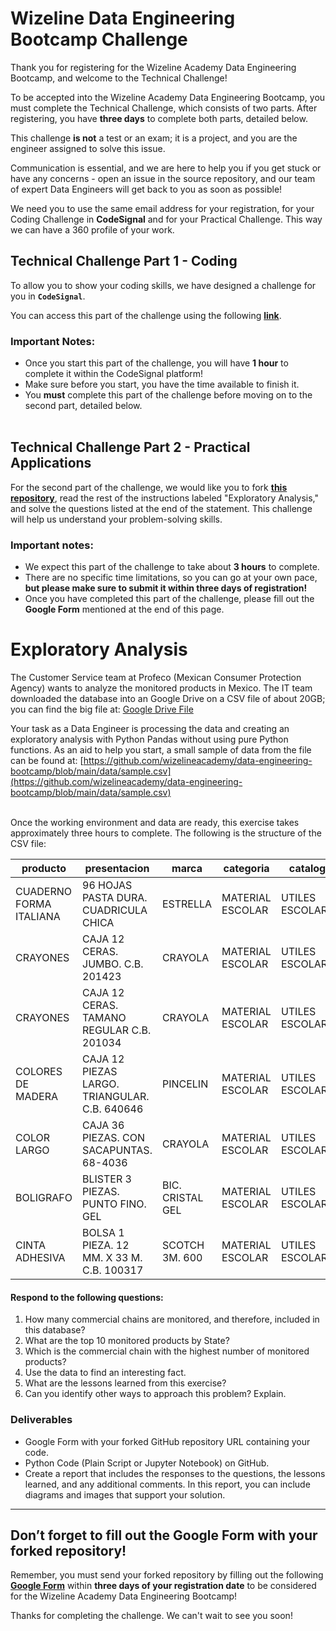 # Wizeline Data Engineering Bootcamp Challenge

Thank you for registering for the Wizeline Academy Data Engineering Bootcamp, and welcome to the Technical Challenge!

To be accepted into the Wizeline Academy Data Engineering Bootcamp, you must complete the Technical Challenge, which consists of two parts. After registering, you have **three days** to complete both parts, detailed below.

This challenge **is not** a test or an exam; it is a project, and you are the engineer assigned to solve this issue.

Communication is essential, and we are here to help you if you get stuck or have any concerns - open an issue in the source repository, and our team of expert Data Engineers will get back to you as soon as possible!

We need you to use the same email address for your registration, for your Coding Challenge in **CodeSignal** and for your Practical Challenge. This way we can have a 360 profile of your work.
<br />

## Technical Challenge Part 1 - Coding

To allow you to show your coding skills, we have designed a challenge for you in **`CodeSignal`**.

You can access this part of the challenge using the following **[link](https://app.codesignal.com/public-test/M4aKscdKFjuzgzPTA/ZnpLfepFRD22eh)**.

### Important Notes:

- Once you start this part of the challenge, you will have **1 hour** to complete it within the CodeSignal platform!
- Make sure before you start, you have the time available to finish it.
- You **must** complete this part of the challenge before moving on to the second part, detailed below.
  <br />
  <br />

## Technical Challenge Part 2 - Practical Applications

For the second part of the challenge, we would like you to fork **[this repository](https://github.com/wizelineacademy/data-engineering-bootcamp)**, read the rest of the instructions labeled "Exploratory Analysis," and solve the questions listed at the end of the statement.
This challenge will help us understand your problem-solving skills.

### Important notes:

- We expect this part of the challenge to take about **3 hours** to complete.
- There are no specific time limitations, so you can go at your own pace, **but please make sure to submit it within three days of registration!**
- Once you have completed this part of the challenge, please fill out the **Google Form** mentioned at the end of this page.

# Exploratory Analysis

The Customer Service team at Profeco (Mexican Consumer Protection Agency) wants to analyze the monitored products in Mexico. The IT team downloaded the database into an Google Drive on a CSV file of about 20GB; you can find the big file at: [Google Drive File](https://drive.google.com/file/d/1crFR4yrS_6DV3_Fh-HrhANJg1-qlyE-O/view?usp=sharing)

Your task as a Data Engineer is processing the data and creating an exploratory analysis with Python Pandas without using pure Python functions. As an aid to help you start, a small sample of data from the file can be found at: [https://github.com/wizelineacademy/data-engineering-bootcamp/blob/main/data/sample.csv](https://github.com/wizelineacademy/data-engineering-bootcamp/blob/main/data/sample.csv)

<br>
Once the working environment and data are ready, this exercise takes approximately three hours to complete.
The following is the structure of the CSV file:


| producto                | presentacion                                  | marca            | categoria        | catalogo         | precio | fechaRegistro      | cadenaComercial    | giro       | nombreComercial                         | direccion                             | estado           | municipio | latitud  | longitud   |
| ------------------------- | ----------------------------------------------- | ------------------ | ------------------ | ------------------ | -------- | -------------------- | -------------------- | ------------ | ----------------------------------------- | --------------------------------------- | ------------------ | ----------- | ---------- | ------------ |
| CUADERNO FORMA ITALIANA | 96 HOJAS PASTA DURA. CUADRICULA CHICA         | ESTRELLA         | MATERIAL ESCOLAR | UTILES ESCOLARES | 25.9   | 2011-05-18 0:00:00 | ABASTECEDORA LUMEN | PAPELERIAS | ABASTECEDORA LUMEN SUCURSAL VILLA COAPA | CANNES No. 6 ESQ. CANAL DE MIRAMONTES | DISTRITO FEDERAL | TLALPAN   | 19.29699 | -99.125417 |
| CRAYONES                | CAJA 12 CERAS. JUMBO. C.B. 201423             | CRAYOLA          | MATERIAL ESCOLAR | UTILES ESCOLARES | 27.5   | 2011-05-18 0:00:00 | ABASTECEDORA LUMEN | PAPELERIAS | ABASTECEDORA LUMEN SUCURSAL VILLA COAPA | CANNES No. 6 ESQ. CANAL DE MIRAMONTES | DISTRITO FEDERAL | TLALPAN   | 19.29699 | -99.125417 |
| CRAYONES                | CAJA 12 CERAS. TAMANO REGULAR C.B. 201034     | CRAYOLA          | MATERIAL ESCOLAR | UTILES ESCOLARES | 13.9   | 2011-05-18 0:00:00 | ABASTECEDORA LUMEN | PAPELERIAS | ABASTECEDORA LUMEN SUCURSAL VILLA COAPA | CANNES No. 6 ESQ. CANAL DE MIRAMONTES | DISTRITO FEDERAL | TLALPAN   | 19.29699 | -99.125417 |
| COLORES DE MADERA       | CAJA 12 PIEZAS LARGO. TRIANGULAR. C.B. 640646 | PINCELIN         | MATERIAL ESCOLAR | UTILES ESCOLARES | 46.9   | 2011-05-18 0:00:00 | ABASTECEDORA LUMEN | PAPELERIAS | ABASTECEDORA LUMEN SUCURSAL VILLA COAPA | CANNES No. 6 ESQ. CANAL DE MIRAMONTES | DISTRITO FEDERAL | TLALPAN   | 19.29699 | -99.125417 |
| COLOR LARGO             | CAJA 36 PIEZAS. CON SACAPUNTAS. 68-4036       | CRAYOLA          | MATERIAL ESCOLAR | UTILES ESCOLARES | 115    | 2011-05-18 0:00:00 | ABASTECEDORA LUMEN | PAPELERIAS | ABASTECEDORA LUMEN SUCURSAL VILLA COAPA | CANNES No. 6 ESQ. CANAL DE MIRAMONTES | DISTRITO FEDERAL | TLALPAN   | 19.29699 | -99.125417 |
| BOLIGRAFO               | BLISTER 3 PIEZAS. PUNTO FINO. GEL             | BIC. CRISTAL GEL | MATERIAL ESCOLAR | UTILES ESCOLARES | 32.5   | 2011-05-18 0:00:00 | ABASTECEDORA LUMEN | PAPELERIAS | ABASTECEDORA LUMEN SUCURSAL VILLA COAPA | CANNES No. 6 ESQ. CANAL DE MIRAMONTES | DISTRITO FEDERAL | TLALPAN   | 19.29699 | -99.125417 |
| CINTA ADHESIVA          | BOLSA 1 PIEZA. 12 MM. X 33 M. C.B. 100317     | SCOTCH 3M. 600   | MATERIAL ESCOLAR | UTILES ESCOLARES | 9      | 2011-05-18 0:00:00 | ABASTECEDORA LUMEN | PAPELERIAS | ABASTECEDORA LUMEN SUCURSAL VILLA COAPA | CANNES No. 6 ESQ. CANAL DE MIRAMONTES | DISTRITO FEDERAL | TLALPAN   | 19.29699 | -99.125417 |

#### **Respond to the following questions:**

1. How many commercial chains are monitored, and therefore, included in this database?
2. What are the top 10 monitored products by State?
3. Which is the commercial chain with the highest number of monitored products?
4. Use the data to find an interesting fact.
5. What are the lessons learned from this exercise?
6. Can you identify other ways to approach this problem? Explain.

### Deliverables

* Google Form with your forked GitHub repository URL containing your code.
* Python Code (Plain Script or Jupyter Notebook) on GitHub.
* Create a report that includes the responses to the questions, the lessons learned, and any additional comments. In this report, you can include diagrams and images that support your solution.

---

## Don’t forget to fill out the Google Form with your forked repository!

Remember, you must send your forked repository by filling out the following **[Google Form](https://forms.gle/BVWLqYnoFj8CRF3v8)** within **three days of your registration date** to be considered for the Wizeline Academy Data Engineering Bootcamp!

Thanks for completing the challenge. We can't wait to see you soon!
